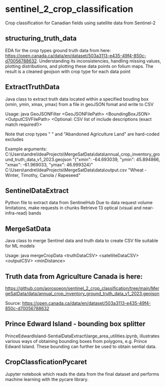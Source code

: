 # sentinel_2_crop_classification
Crop classification for Canadian fields using satellite data from Sentinel-2

## structuring_truth_data
EDA for the crop types ground truth data from here: https://open.canada.ca/data/en/dataset/503a3113-e435-49f4-850c-d70056788632. Understanding its inconsistencies, handling missing values, plotting distributions, and plotting these data points on folium maps. The result is a cleaned geojson with crop type for each data point

## ExtractTruthData
Java class to extract truth data located within a specified bouding box (xmin, ymin, xmax, ymax) from a file in geoJSON fomat and write to CSV

Usage: java GeoJSONFilter \<GeoJSONFilePath\> \<BoundingBoxJSON\> \<OutputCSVFilePath\> \<Optional: CSV list of include descriptions (exact match required!)\>

Note that crop types " " and "Abandoned Agriculture Land" are hard-coded excludes

Example arguments:
C:\Users\andre\IdeaProjects\MergeSatData\data\annual_crop_inventory_ground_truth_data_v1_2023.geojson "{\"xmin\": -64.693039, \"ymin\": 45.894866, \"xmax\": -61.969033, \"ymax\": 46.999324}" C:\Users\andre\IdeaProjects\MergeSatData\data\output.csv "Wheat - Winter, Timothy, Canola / Rapeseed"

## SentinelDataExtract
Python file to extract data from SentinelHub
Due to data request volume limitations, make requests in chunks
Retrieve 13 optical (visual and near-infra-read) bands

## MergeSatData
Java class to merge Sentinel data and truth data to create CSV file suitable for ML models 

Usage: java mergeCropData \<truthDataCSV\> \<satelliteDataCSV\> \<outputCSV\> \<minDistance\>


## Truth data from Agriculture Canada is here:
https://github.com/aorosoeon/sentinel_2_crop_classification/tree/main/MergeSatData/data/annual_crop_inventory_ground_truth_data_v1_2023.geojson

Source: https://open.canada.ca/data/en/dataset/503a3113-e435-49f4-850c-d70056788632

## Prince Edward Island - bounding box splitter

PrinceEdwardIsland-SentialDataExtract\large_area_utilities.ipynb, illustrates various ways of obtaining bounding boxes from polygons, e.g. Prince Edward Island.
These bounding can further be used to obtain sential data.

## CropClassficationPycaret
Jupyter notebook which reads the data from the final dataset and performs machine learning with the pycare library. 
